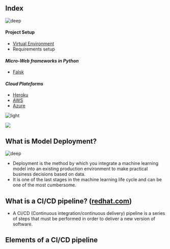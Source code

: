 ## Index
![deep](https://user-images.githubusercontent.com/12748752/154262075-ed666dc8-ede8-4bf7-b89e-a98ce19dbdc3.png)
#### Project Setup
* [Virtual Environment](https://github.com/iAmKankan/Data-Gathering-And-Preprocessing/tree/main/Deployment#readme)
* Requirements setup 
#### _Micro-Web frameworks in Python_ 
  * [Falsk](https://github.com/iAmKankan/Data-Gathering-And-Preprocessing/tree/main/Deployment/flask)
#### _Cloud Plateforms_
  * [Heroku](https://github.com/iAmKankan/Data-Gathering-And-Preprocessing/tree/main/Deployment/heroku#readme)
  * [AWS](https://github.com/iAmKankan/Data-Gathering-And-Preprocessing/tree/main/Deployment/aws) 
  * [Azure](https://github.com/iAmKankan/Data-Gathering-And-Preprocessing/blob/main/Deployment/Azure)


![light](https://user-images.githubusercontent.com/12748752/154262083-8f345f9a-5638-4efa-b67a-0b94fe76a3eb.png)

<img src="https://user-images.githubusercontent.com/12748752/154287300-f19161fc-ada0-4c38-8920-422ad688065a.png" weight=40% />

## What is Model Deployment?
![deep](https://user-images.githubusercontent.com/12748752/154262075-ed666dc8-ede8-4bf7-b89e-a98ce19dbdc3.png)
* Deployment is the method by which you integrate a machine learning model into an existing production environment to make practical business decisions based on data. 
* It is one of the last stages in the machine learning life cycle and can be one of the most cumbersome.
## What is a CI/CD pipeline? ([redhat.com](https://www.redhat.com/en/topics/devops/what-cicd-pipeline))
* A CI/CD (Continuous integration/continuous delivery) pipeline is a series of steps that must be performed in order to deliver a new version of software.
## Elements of a CI/CD pipeline
